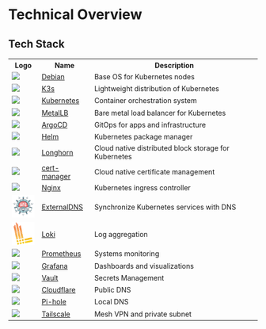 # Technical Overview

## Tech Stack

<table>
    <tr>
        <th>Logo</th> <th>Name</th> <th>Description</th>
    </tr>
    <tr>
        <td><img src="https://raw.githubusercontent.com/loganmarchione/homelab-svg-assets/main/assets/debian.svg" width="48">
        <td><a href="https://debian.org">Debian</a></td>
        <td>Base OS for Kubernetes nodes</td>
    </tr>
    <tr>
        <td><img src="https://raw.githubusercontent.com/loganmarchione/homelab-svg-assets/main/assets/k3s.svg" width="48">
        <td><a href="https://k3s.io">K3s</a></td>
        <td>Lightweight distribution of Kubernetes</td>
    </tr>
    <tr>
        <td><img src="https://raw.githubusercontent.com/loganmarchione/homelab-svg-assets/main/assets/kubernetes.svg" width="48">
        <td><a href="https://kubernetes.io">Kubernetes</a></td>
        <td>Container orchestration system</td>
    </tr>
    <tr>
        <td><img src="https://avatars.githubusercontent.com/u/60239468" width="48">
        <td><a href="https://metallb.org">MetalLB</a></td>
        <td>Bare metal load balancer for Kubernetes</td>
    </tr> 
    <tr>
        <td><img src="https://raw.githubusercontent.com/loganmarchione/homelab-svg-assets/main/assets/argocd.svg" width="48">
        <td><a href="https://argoproj.github.io/cd">ArgoCD</a></td>
        <td>GitOps for apps and infrastructure</td>
    </tr>
    <tr>
        <td><img src="https://raw.githubusercontent.com/loganmarchione/homelab-svg-assets/main/assets/helm.svg" width="48">
        <td><a href="https://helm.sh">Helm</a></td>
        <td>Kubernetes package manager</td>
    </tr>
    <tr>
        <td><img src="https://raw.githubusercontent.com/loganmarchione/homelab-svg-assets/main/assets/longhorn.svg" width="48"></td>
        <td><a href="https://longhorn.io">Longhorn</a></td>
        <td>Cloud native distributed block storage for Kubernetes</td>
    </tr>
    <tr>
        <td><img src="https://raw.githubusercontent.com/loganmarchione/homelab-svg-assets/main/assets/certmanager.svg" width="48">
        <td><a href="https://cert-manager.io">cert-manager</a></td>
        <td>Cloud native certificate management</td>
    </tr>
    <tr>
        <td><img src="https://raw.githubusercontent.com/loganmarchione/homelab-svg-assets/main/assets/nginx.svg" width="48">
        <td><a href="https://kubernetes.github.io/ingress-nginx">Nginx</a></td>
        <td>Kubernetes ingress controller</td>
    </tr>
    <tr>
        <td><img src="https://raw.githubusercontent.com/kubernetes-sigs/external-dns/master/docs/img/external-dns.png" width="48">
        <td><a href="https://github.com/kubernetes-sigs/external-dns">ExternalDNS</a></td>
        <td>Synchronize Kubernetes services with DNS</td>
    </tr>
    <tr>
        <td><img src="https://github.com/grafana/loki/blob/main/docs/sources/logo.png?raw=true" width="48"></td>
        <td><a href="https://grafana.com/oss/loki">Loki</a></td>
        <td>Log aggregation</td>
    </tr>
    <tr>
        <td><img src="https://raw.githubusercontent.com/loganmarchione/homelab-svg-assets/main/assets/prometheus.svg" width="48"></td>
        <td><a href="https://prometheus.io">Prometheus</a></td>
        <td>Systems monitoring</td>
    </tr>
    <tr>
        <td><img src="https://grafana.com/static/img/menu/grafana2.svg" width="48"></td>
        <td><a href="https://grafana.com">Grafana</a></td>
        <td>Dashboards and visualizations</td>
    </tr>
    <tr>
        <td><img src="https://raw.githubusercontent.com/loganmarchione/homelab-svg-assets/main/assets/vault.svg" width="48">
        <td><a href="https://vaultproject.io">Vault
        </a></td>
        <td>Secrets Management</td>
    </tr>
    <tr>
        <td><img src="https://raw.githubusercontent.com/loganmarchione/homelab-svg-assets/main/assets/cloudflare.svg" width="48">
        <td><a href="https://cloudflare.com">Cloudflare</a></td>
        <td>Public DNS</td>
    </tr>
    <tr>
        <td><img src="https://raw.githubusercontent.com/loganmarchione/homelab-svg-assets/main/assets/pihole.svg" width="48">
        <td><a href="https://pi-hole.net">Pi-hole</a></td>
        <td>Local DNS</td>
    </tr>
    <tr>
        <td><img src="https://raw.githubusercontent.com/loganmarchione/homelab-svg-assets/main/assets/tailscale.svg" width="48">
        <td><a href="https://tailscale.com/">Tailscale</a></td>
        <td>Mesh VPN and private subnet</td>
    </tr>
</table>